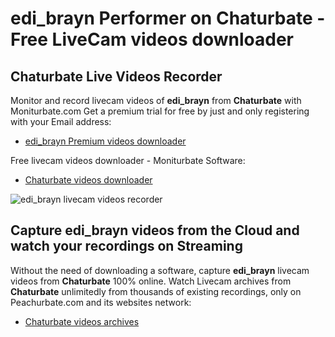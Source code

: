 # edi_brayn Performer on Chaturbate - Free LiveCam videos downloader

## Chaturbate Live Videos Recorder

Monitor and record livecam videos of **edi_brayn** from **Chaturbate** with Moniturbate.com
Get a premium trial for free by just and only registering with your Email address:
* [edi_brayn Premium videos downloader](https://moniturbate.com/request-demo-licence-key.html)

Free livecam videos downloader - Moniturbate Software:
* [Chaturbate videos downloader](https://moniturbate.com/moniturbate-download-software.html)

![edi_brayn livecam videos recorder](https://peachurnet.com/templates/moniturbate-software.png)


## Capture edi_brayn videos from the Cloud and watch your recordings on Streaming

Without the need of downloading a software, capture **edi_brayn** livecam videos from **Chaturbate** 100% online.
Watch Livecam archives from **Chaturbate** unlimitedly from thousands of existing recordings, only on Peachurbate.com and its websites network:
* [Chaturbate videos archives](https://peachurnet.com/)